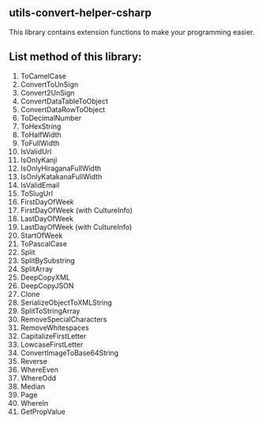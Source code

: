 ## utils-convert-helper-csharp
This library contains extension functions to make your programming easier.
## List method of this library:
1. ToCamelCase
2. ConvertToUnSign
3. Convert2UnSign
4. ConvertDataTableToObject
5. ConvertDataRowToObject
6. ToDecimalNumber
7. ToHexString
8. ToHalfWidth
9. ToFullWidth
10. IsValidUrl
11. IsOnlyKanji
12. IsOnlyHiraganaFullWidth
13. IsOnlyKatakanaFullWidth
14. IsValidEmail
15. ToSlugUrl
16. FirstDayOfWeek
17. FirstDayOfWeek (with CultureInfo)
18. LastDayOfWeek
19. LastDayOfWeek (with CultureInfo)
20. StartOfWeek
21. ToPascalCase
22. Split<T>
23. SplitBySubstring
24. SplitArray<T>
25. DeepCopyXML
26. DeepCopyJSON
27. Clone
28. SerializeObjectToXMLString
29. SplitToStringArray
30. RemoveSpecialCharacters
31. RemoveWhitespaces
32. CapitalizeFirstLetter
33. LowcaseFirstLetter
34. ConvertImageToBase64String
35. Reverse
36. WhereEven
37. WhereOdd
38. Median
39. Page
40. WhereIn
41. GetPropValue
